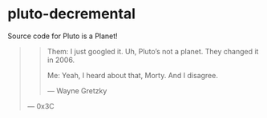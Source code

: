 # pluto-decremental
 Source code for Pluto is a Planet!
 
 >> Them: I just googled it. Uh, Pluto’s not a planet. They changed it in 2006.
 >> 
 >> Me: Yeah, I heard about that, Morty. And I disagree.
 >> 
 >> — Wayne Gretzky
 >
 > — 0x3C

